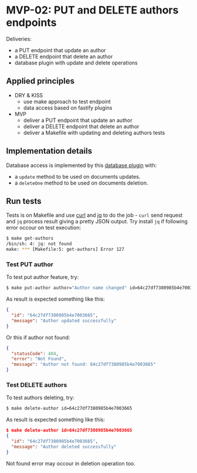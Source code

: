 # MVP-02: PUT and DELETE authors endpoints

Deliveries:

 * a PUT endpoint that update an author
 * a DELETE endpoint that delete an author
 * database plugin with update and delete operations

## Applied principles

 * DRY & KISS
   * use make approach to test endpoint
   * data access based on fastify plugins
 * MVP
   * deliver a PUT endpoint that update an author
   * deliver a DELETE endpoint that delete an author
   * deliver a Makefile with updating and deleting authors tests

## Implementation details

Database access is implemented by this [database plugin](../../src/plugins/database.js) with:

 * a `update` method to be used on documents updates.
 * a `deleteOne` method to be used on documents deletion.

## Run tests

Tests is on Makefile and use [curl](https://curl.se/) and [jq](https://jqlang.github.io/jq/) to do the job - `curl` send request and `jq` process result giving a pretty JSON output. Try install `jq` if following error occour on test execution:

``` bash
$ make get-authors
/bin/sh: 4: jq: not found
make: *** [Makefile:5: get-authors] Error 127
```

### Test PUT author

To test put author feature, try:

``` bash
$ make put-author author="Author name changed" id=64c27df7380985b4e7003665
```

As result is expected something like this:

``` json
{
  "id": "64c27df7380985b4e7003665",
  "message": "Author updated successfully"
}
```

Or this if author not found:

``` json
{
  "statusCode": 404,
  "error": "Not Found",
  "message": "Author not found: 64c27df7380985b4e7003665"
}
```

### Test DELETE authors

To test authors deleting, try:

``` bash
$ make delete-author id=64c27df7380985b4e7003665
```

As result is expected something like this:

``` json
$ make delete-author id=64c27df7380985b4e7003665
{
  "id": "64c27df7380985b4e7003665",
  "message": "Author deleted successfully"
}
```

Not found error may occour in deletion operation too.
